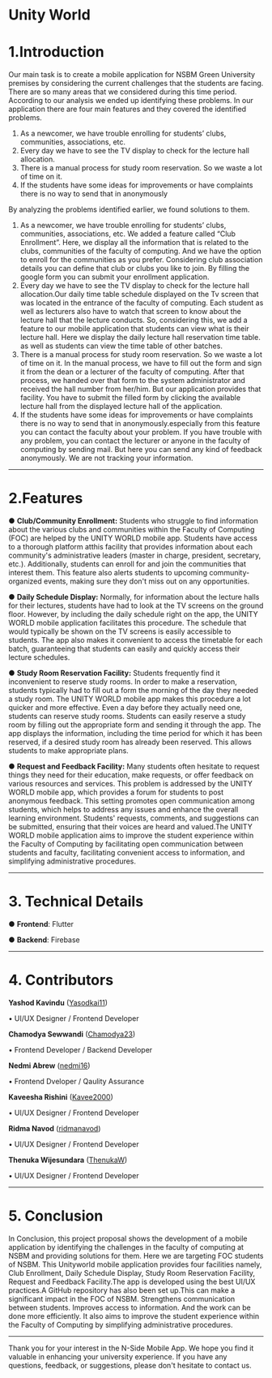 # Unity World

# 1.Introduction

Our main task is to create a mobile application for NSBM Green University premises by considering the current challenges that the students are facing. There are so many areas that we considered during this time period. According to our analysis we ended up identifying these problems. In our application there are four main features and they covered the identified problems.
1. As a newcomer, we have trouble enrolling for students’ clubs, communities, associations, etc. 
2. Every day we have to see the TV display to check for the lecture hall allocation.
3. There is a manual process for study room reservation. So we waste a lot of time on it.
4. If the students have some ideas for improvements or have complaints there is no way to send that in anonymously

By analyzing the problems identified earlier, we found solutions to them. 
1. As a newcomer, we have trouble enrolling for students’ clubs, communities, associations, etc. We added a feature called “Club Enrollment”. Here, we display all the information that is related to the clubs, communities of the faculty of computing. And we have the option to enroll for the communities as you prefer. Considering club association details you can define that club or clubs you like to join. By filling the google form you can submit your enrollment application.
2. Every day we have to see the TV display to check for the lecture hall allocation.Our daily time table schedule displayed on the Tv screen that was located in the entrance of the faculty of computing. Each student as well as lecturers also have to watch that screen to know about the lecture hall that the lecture conducts. So, considering this, we add a feature to our mobile application that students can view what 
is their lecture hall. Here we display the daily lecture hall reservation time table. as well as students can view the time table of other batches. 
3. There is a manual process for study room reservation. So we waste a lot of time on it. In the manual process, we have to fill out the form and sign it from the dean or a lecturer of the faculty of computing. After that process, we handed over that form to the system administrator and received the hall number from her/him. But our application provides that facility. You have to submit the filled form by clicking the available lecture hall from the displayed lecture hall of the application.
4. If the students have some ideas for improvements or have complaints there is no way to send that in anonymously.especially from this feature you can contact the faculty about your problem. If you have trouble with any problem, you can contact the lecturer or anyone in the faculty of computing by sending mail. But here you can send any kind of feedback anonymously. We are not tracking your information.

---

# 2.Features

 ● **Club/Community Enrollment:**
Students who struggle to find information about the various clubs and communities within the Faculty of Computing (FOC) are helped by the UNITY WORLD mobile app. Students have access to a thorough platform atthis facility that provides information about each community's administrative leaders (master in charge, president, secretary, etc.). Additionally, students can enroll for and join the communities that interest them. This feature also alerts students to upcoming community-organized events, making sure they don't miss out on any opportunities.

 ● **Daily Schedule Display:**
Normally, for information about the lecture halls for their lectures, students have had to look at the TV screens on the ground floor. However, by including the daily schedule right on the app, the UNITY WORLD mobile application facilitates this procedure. The schedule that would typically be shown on the TV screens is easily accessible to students. The app also makes it convenient to access the timetable for each batch, guaranteeing that students can easily and quickly access their lecture schedules.

 ● **Study Room Reservation Facility:**
Students frequently find it inconvenient to reserve study rooms. In order to make a reservation, students typically had to fill out a form the morning of the day they needed a study room. The UNITY WORLD mobile app makes this procedure a lot quicker and more effective. Even a day before they actually need one, students can reserve study rooms. Students can easily reserve a study room by filling out the appropriate form and sending it through the app. The app displays the information, including the time period for which it has been reserved, if a desired study room has already been reserved. This allows students to make appropriate plans.

 ● **Request and Feedback Facility:**
Many students often hesitate to request things they need for their education, make requests, or offer feedback on various resources and services. This problem is addressed by the UNITY WORLD mobile app, which provides a forum for students to post anonymous feedback. This setting promotes open communication among students, which helps to address any issues and enhance the overall learning environment. Students' requests, comments, and suggestions can be submitted, ensuring that their voices are heard and valued.The UNITY WORLD mobile application aims to improve the student experience within the Faculty of Computing by facilitating open communication between students and faculty, facilitating convenient access to information, and simplifying administrative procedures.

---

# 3. Technical Details
  ● **Frontend**: Flutter
 
  ● **Backend**: Firebase

---

# 4. Contributors

 **Yashod Kavindu** ([Yasodkai11](https://github.com/Yasodkai11))
 
 • UI/UX Designer / Frontend Developer

 **Chamodya Sewwandi** ([Chamodya23](https://github.com/Chamodya23))
 
 • Frontend Developer / Backend Developer

 **Nedmi Abrew** ([nedmi16](https://github.com/nedmi16))
 
 • Frontend Dveloper / Qaulity Assurance

 **Kaveesha Rishini** ([Kavee2000](https://github.com/Kavee2000))
 
 • UI/UX Designer / Frontend Developer

 **Ridma Navod** ([ridmanavod](https://github.com/ridmanavod))
 
 • UI/UX Designer / Frontend Developer

 **Thenuka Wijesundara** ([ThenukaW](https://github.com/ThenukaW))
 
  • UI/UX Designer / Frontend Developer
  
---

# 5. Conclusion
In Conclusion, this project proposal shows the development of a mobile application by identifying the challenges in the faculty of computing at NSBM and providing solutions for them. Here we are targeting 
FOC students of NSBM. This Unityworld mobile application provides four facilities namely, Club Enrollment, Daily Schedule Display, Study Room Reservation Facility, Request and Feedback Facility.The app is developed using the best UI/UX practices.A GitHub repository has also been set up.This can make a significant impact in the FOC of NSBM. Strengthens communication between students. Improves access to information. And the work can be done more efficiently. It also aims to improve the student experience within the Faculty of Computing by simplifying administrative procedures.

---
Thank you for your interest in the N-Side Mobile App. We hope you find it valuable in enhancing your university experience. If you have any questions, feedback, or suggestions, please don't hesitate to contact us.

